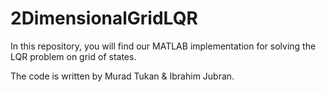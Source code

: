 # 2DimensionalGridLQR

In this repository, you will find our MATLAB implementation for solving the LQR problem on grid of states.

The code is written by Murad Tukan & Ibrahim Jubran.
